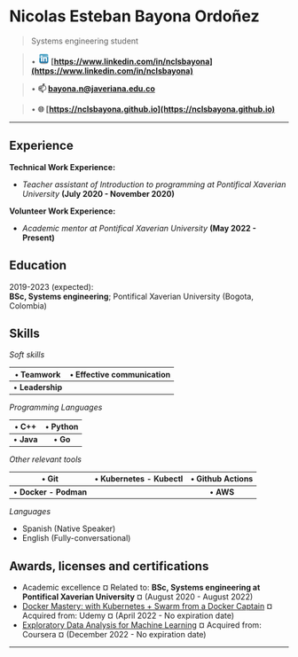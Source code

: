 Nicolas Esteban Bayona Ordoñez
============

> Systems engineering student

> • **![LinkedIn](../linkedin-logo.png) [https://www.linkedin.com/in/nclsbayona](https://www.linkedin.com/in/nclsbayona)**

> • **📫 [bayona.n@javeriana.edu.co](mailto:bayona.n@javeriana.edu.co)**

> • **🌐 [https://nclsbayona.github.io](https://nclsbayona.github.io)**

---

Experience
----------
**Technical Work Experience:**

   - _Teacher assistant of Introduction to programming at Pontifical Xaverian University_ **(July 2020 - November 2020)**

**Volunteer Work Experience:**

  - _Academic mentor at Pontifical Xaverian University_ **(May 2022 - Present)**

Education
---------

2019-2023 (expected):\
**BSc, Systems engineering**; Pontifical Xaverian University (Bogota, Colombia)

**Skills**
--------------------------
  
_Soft skills_

| • **Teamwork**  | • **Effective communication** |
|:---------------:|:-----------------------------:|
| • **Leadership** |     |

_Programming Languages_

| • **C++**  | • **Python** |
|:----------:|:------------:|
| • **Java** | • **Go**     |

_Other relevant tools_

| • **Git**             | • **Kubernetes - Kubectl** | • **Github Actions** |
|:---------------------:|:--------------------------:|:--------------------:|
| • **Docker - Podman** |                            | • **AWS**            |

_Languages_

- Spanish (Native Speaker)
- English (Fully-conversational)

Awards, licenses and certifications
----------------------------------------
- Academic excellence ¤ Related to: **BSc, Systems engineering at Pontifical Xaverian University** ¤ (August 2020 - August 2022)
- [Docker Mastery: with Kubernetes + Swarm from a Docker Captain](https://www.udemy.com/certificate/UC-464729cf-7e83-4cda-8990-f3632121d329/) ¤ Acquired from: Udemy ¤ (April 2022 - No expiration date)
- [Exploratory Data Analysis for Machine Learning]([https://www.udemy.com/certificate/UC-464729cf-7e83-4cda-8990-f3632121d329/](https://coursera.org/verify/FVGG93FLQ357)) ¤ Acquired from: Coursera ¤ (December 2022 - No expiration date)
 
------